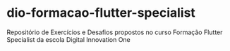 # dio-formacao-flutter-specialist
Repositório de Exercícios e Desafios propostos no curso Formação Flutter Specialist da escola Digital Innovation One
